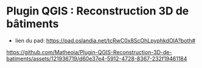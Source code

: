 # Plugin QGIS : Reconstruction 3D de bâtiments

* lien du pad: https://pad.oslandia.net/tcRwC0x8ScOhLpyphkdOIA?both#

https://github.com/Matheoia/Plugin-QGIS-Reconstruction-3D-de-batiments/assets/121936719/d60e37e4-5912-4728-8367-232f19461184


